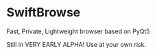 # SwiftBrowse
Fast, Private, Lightweight browser based on PyQt5

Still in VERY EARLY ALPHA! Use at your own risk.

